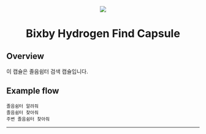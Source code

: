 <p align="Center">
  <img src="https://bixbydevelopers.com/dev/docs-assets/resources/dev-guide/bixby_logo_github-11221940070278028369.png">
  <br/>
  <h1 align="Center">Bixby Hydrogen Find Capsule</h1>
</p>

## Overview

이 캡슐은 졸음쉼터 검색 캡슐입니다.

## Example flow

```
졸음쉼터 알려줘
졸음쉼터 찾아줘
주변 졸음쉼터 찾아줘
```
---


